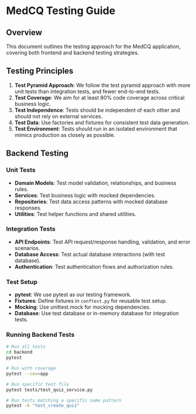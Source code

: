 # MedCQ Testing Guide

## Overview

This document outlines the testing approach for the MedCQ application, covering both frontend and backend testing strategies.

## Testing Principles

1. **Test Pyramid Approach**: We follow the test pyramid approach with more unit tests than integration tests, and fewer end-to-end tests.
2. **Test Coverage**: We aim for at least 80% code coverage across critical business logic.
3. **Test Independence**: Tests should be independent of each other and should not rely on external services.
4. **Test Data**: Use factories and fixtures for consistent test data generation.
5. **Test Environment**: Tests should run in an isolated environment that mimics production as closely as possible.

## Backend Testing

### Unit Tests

- **Domain Models**: Test model validation, relationships, and business rules.
- **Services**: Test business logic with mocked dependencies.
- **Repositories**: Test data access patterns with mocked database responses.
- **Utilities**: Test helper functions and shared utilities.

### Integration Tests

- **API Endpoints**: Test API request/response handling, validation, and error scenarios.
- **Database Access**: Test actual database interactions (with test database).
- **Authentication**: Test authentication flows and authorization rules.

### Test Setup

- **pytest**: We use pytest as our testing framework.
- **Fixtures**: Define fixtures in `conftest.py` for reusable test setup.
- **Mocking**: Use unittest.mock for mocking dependencies.
- **Database**: Use test database or in-memory database for integration tests.

### Running Backend Tests

```bash
# Run all tests
cd backend
pytest

# Run with coverage
pytest --cov=app

# Run specific test file
pytest tests/test_quiz_service.py

# Run tests matching a specific name pattern
pytest -k "test_create_quiz"